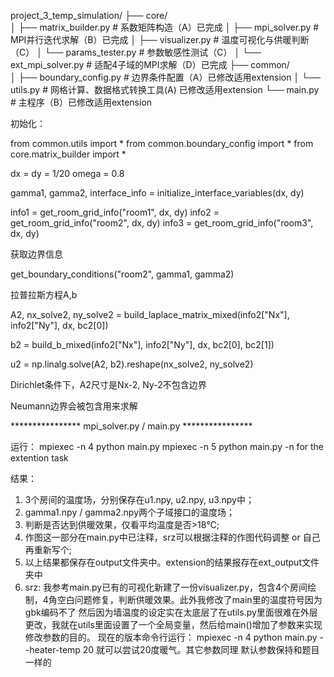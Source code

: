 project_3_temp_simulation/
├── core/                  
│   ├── matrix_builder.py  # 系数矩阵构造（A）已完成
│   ├── mpi_solver.py      # MPI并行迭代求解（B）已完成
│   ├── visualizer.py      # 温度可视化与供暖判断（C）
│   └── params_tester.py   # 参数敏感性测试（C）
│   └── ext_mpi_solver.py  # 适配4子域的MPI求解（D）已完成
├── common/                
│   ├── boundary_config.py # 边界条件配置（A）已修改适用extension
│   └── utils.py           # 网格计算、数据格式转换工具(A) 已修改适用extension
└── main.py                # 主程序（B）已修改适用extension

初始化：

from common.utils import *
from common.boundary_config import *
from core.matrix_builder import *

dx = dy = 1/20
omega = 0.8

gamma1, gamma2, interface_info = initialize_interface_variables(dx, dy)

info1 = get_room_grid_info("room1", dx, dy)
info2 = get_room_grid_info("room2", dx, dy)
info3 = get_room_grid_info("room3", dx, dy)

获取边界信息

get_boundary_conditions("room2", gamma1, gamma2)

拉普拉斯方程A,b

A2, nx_solve2, ny_solve2 = build_laplace_matrix_mixed(info2["Nx"], info2["Ny"], dx, bc2[0])

b2 = build_b_mixed(info2["Nx"], info2["Ny"], dx, bc2[0], bc2[1])

u2 = np.linalg.solve(A2, b2).reshape(nx_solve2, ny_solve2)


Dirichlet条件下，A2尺寸是Nx-2, Ny-2不包含边界

Neumann边界会被包含用来求解


**************** mpi_solver.py / main.py ****************

运行： 
    mpiexec -n 4 python main.py
    mpiexec -n 5 python main.py -n for the extention task

结果： 
1. 3个房间的温度场，分别保存在u1.npy, u2.npy, u3.npy中；
2. gamma1.npy / gamma2.npy两个子域接口的温度场；
3. 判断是否达到供暖效果，仅看平均温度是否>18℃;
4. 作图这一部分在main.py中已注释，srz可以根据注释的作图代码调整 or 自己再重新写个;
5. 以上结果都保存在output文件夹中。extension的结果报存在ext_output文件夹中
6. srz: 我参考main.py已有的可视化新建了一份visualizer.py，包含4个房间绘制，4角空白问题修复，判断供暖效果。此外我修改了main里的温度符号因为gbk编码不了
然后因为墙温度的设定实在太底层了在utils.py里面很难在外层更改，我就在utils里面设置了一个全局变量，然后给main()增加了参数来实现修改参数的目的。
现在的版本命令行运行：
mpiexec -n 4 python main.py --heater-temp 20
就可以尝试20度暖气。其它参数同理
默认参数保持和题目一样的
